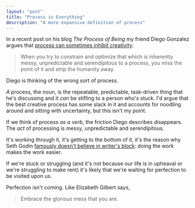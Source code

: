 ```yaml
---
layout: "post"
title: "Process is Everything"
description: "A more expansive definition of process"
---
```


In a recent post on his blog *The Process of Being* my friend Diego Gonzalez argues that [process can sometimes inhibit creativity](https://theprocessofbeing.com/to-process-or-not-to-process/):

> When you try to constrain and optimize that which is inherently messy, unpredictable and serendipitous to a process, you miss the point of it and strip the humanity away.

Diego is thinking of the wrong sort of process. 

*A* process, the noun, is the repeatable, predictable, task-driven thing that he's discussing and it *can* be stifling to a person who's stuck. I'd argue that the best creative process has some slack in it and accounts for noodling around and sitting with uncertainty, but this isn't my point.

If we think of process *as a verb*, the friction Diego describes disappears. The *act* of processing is messy, unpredictable and serendipitous. 

It's working through it, it's getting to the bottom of it, it's the reason why Seth Godin [famously doesn't believe in writer's block](https://seths.blog/2020/06/the-simple-cure-for-writers-block/): doing the work makes the work easier.

If we're stuck or struggling (and it's not because our life is in upheaval or we're struggling to make rent) it's likely that we're waiting for perfection to be visited upon us.

Perfection isn't coming. Like Elizabeth Gilbert says, 

> Embrace the glorious mess that you are.
